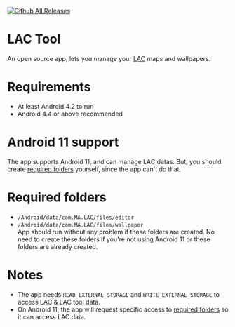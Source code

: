 [![Github All Releases](https://img.shields.io/github/downloads/aliernfrog/lac-tool/total.svg)]()
# LAC Tool
An open source app, lets you manage your <a href="https://play.google.com/store/apps/details?id=com.MA.LAC">LAC</a> maps and wallpapers.

# Requirements
- At least Android 4.2 to run
- Android 4.4 or above recommended

# Android 11 support
The app supports Android 11, and can manage LAC datas. But, you should create <a href="https://github.com/aliernfrog/lac-tool#required-folders">required folders</a> yourself, since the app can't do that.

# Required folders
- `/Android/data/com.MA.LAC/files/editor`
- `/Android/data/com.MA.LAC/files/wallpaper`<br />
App should run without any problem if these folders are created.
No need to create these folders if you're not using Android 11 or these folders are already created.

# Notes
- The app needs `READ_EXTERNAL_STORAGE` and `WRITE_EXTERNAL_STORAGE` to access LAC & LAC tool data.
- On Android 11, the app will request specific access to <a href="https://github.com/aliernfrog/lac-tool#required-folders">required folders</a> so it can access LAC data.
